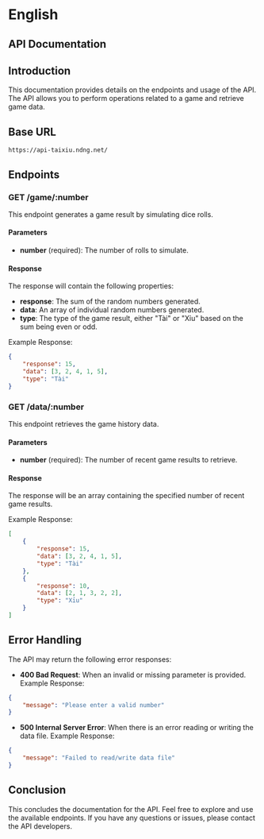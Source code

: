 # English

## API Documentation

## Introduction

This documentation provides details on the endpoints and usage of the API. The API allows you to perform operations related to a game and retrieve game data.

## Base URL

    https://api-taixiu.ndng.net/

## Endpoints

### GET /game/:number

This endpoint generates a game result by simulating dice rolls.

#### Parameters

- **number** (required): The number of rolls to simulate.

#### Response

The response will contain the following properties:

- **response**: The sum of the random numbers generated.
- **data**: An array of individual random numbers generated.
- **type**: The type of the game result, either "Tài" or "Xỉu" based on the sum being even or odd.

Example Response:

```json
{
	"response": 15,
	"data": [3, 2, 4, 1, 5],
	"type": "Tài"
}
```

### GET /data/:number

This endpoint retrieves the game history data.

#### Parameters

- **number** (required): The number of recent game results to retrieve.

#### Response

The response will be an array containing the specified number of recent game results.

Example Response:

```json
[
	{
		"response": 15,
		"data": [3, 2, 4, 1, 5],
		"type": "Tài"
	},
	{
		"response": 10,
		"data": [2, 1, 3, 2, 2],
		"type": "Xỉu"
	}
]
```

## Error Handling

The API may return the following error responses:

- **400 Bad Request**: When an invalid or missing parameter is provided. Example Response:

```json
{
	"message": "Please enter a valid number"
}
```

- **500 Internal Server Error**: When there is an error reading or writing the data file. Example Response:

```json
{
	"message": "Failed to read/write data file"
}
```

## Conclusion

This concludes the documentation for the API. Feel free to explore and use the available endpoints. If you have any questions or issues, please contact the API developers.

